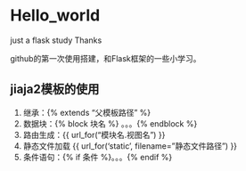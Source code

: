# Hello_world
just a flask study Thanks

github的第一次使用搭建，和Flask框架的一些小学习。

## jiaja2模板的使用
1. 继承：{% extends “父模板路径” %}
2. 数据块：{% block 块名 %} 。。。{% endblock %}
3. 路由生成：{{ url_for(“模块名.视图名”) }}
4. 静态文件加载 {{ url_for(‘static’, filename=”静态文件路径”) }}
5. 条件语句：{% if 条件 %}。。。{% endif %}
